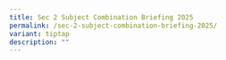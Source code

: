 ```yaml
---
title: Sec 2 Subject Combination Briefing 2025
permalink: /sec-2-subject-combination-briefing-2025/
variant: tiptap
description: ""
---
```

